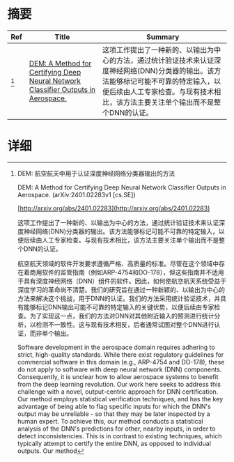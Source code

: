 # 摘要

| Ref | Title | Summary |
| --- | --- | --- |
| [^1] | [DEM: A Method for Certifying Deep Neural Network Classifier Outputs in Aerospace.](http://arxiv.org/abs/2401.02283) | 这项工作提出了一种新的、以输出为中心的方法，通过统计验证技术来认证深度神经网络(DNN)分类器的输出。该方法能够标记可能不可靠的特定输入，以便后续由人工专家检查。与现有技术相比，该方法主要关注单个输出而不是整个DNN的认证。 |

# 详细

[^1]: DEM: 航空航天中用于认证深度神经网络分类器输出的方法

    DEM: A Method for Certifying Deep Neural Network Classifier Outputs in Aerospace. (arXiv:2401.02283v1 [cs.SE])

    [http://arxiv.org/abs/2401.02283](http://arxiv.org/abs/2401.02283)

    这项工作提出了一种新的、以输出为中心的方法，通过统计验证技术来认证深度神经网络(DNN)分类器的输出。该方法能够标记可能不可靠的特定输入，以便后续由人工专家检查。与现有技术相比，该方法主要关注单个输出而不是整个DNN的认证。

    

    航空航天领域的软件开发要求遵循严格、高质量的标准。尽管在这个领域中存在着商用软件的监管指南（例如ARP-4754和DO-178），但这些指南并不适用于具有深度神经网络（DNN）组件的软件。因此，如何使航空航天系统受益于深度学习的革命尚不清楚。我们的研究旨在通过一种新颖的、以输出为中心的方法来解决这个挑战，用于DNN的认证。我们的方法采用统计验证技术，并具有能够标记DNN输出可能不可靠的特定输入的关键优势，以便后续由专家检查。为了实现这一点，我们的方法对DNN对其他附近输入的预测进行统计分析，以检测不一致性。这与现有技术相反，后者通常试图对整个DNN进行认证，而非单个输出。

    Software development in the aerospace domain requires adhering to strict, high-quality standards. While there exist regulatory guidelines for commercial software in this domain (e.g., ARP-4754 and DO-178), these do not apply to software with deep neural network (DNN) components. Consequently, it is unclear how to allow aerospace systems to benefit from the deep learning revolution. Our work here seeks to address this challenge with a novel, output-centric approach for DNN certification. Our method employs statistical verification techniques, and has the key advantage of being able to flag specific inputs for which the DNN's output may be unreliable - so that they may be later inspected by a human expert. To achieve this, our method conducts a statistical analysis of the DNN's predictions for other, nearby inputs, in order to detect inconsistencies. This is in contrast to existing techniques, which typically attempt to certify the entire DNN, as opposed to individual outputs. Our method
    

